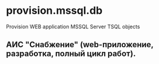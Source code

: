 # provision.mssql.db
Provision WEB application MSSQL Server TSQL objects

## **АИС "Снабжение" (web-приложение, разработка, полный цикл работ).**
